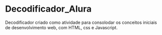 # Decodificador_Alura
Decodificador criado como atividade para consolodar os conceitos iniciais de desenvolvimento web, com HTML, css e Javascript.
